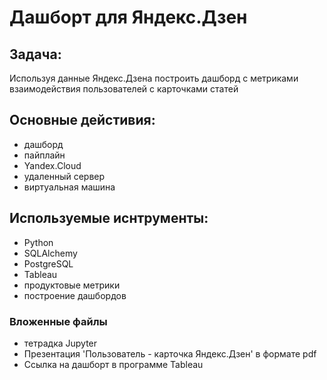 # Дашборт для Яндекс.Дзен

## Задача:
Используя данные Яндекс.Дзена построить дашборд с метриками взаимодействия пользователей с карточками статей 

## Основные дейстивия:
- дашборд
- пайплайн
- Yandex.Cloud
- удаленный сервер
- виртуальная машина

## Используемые иснтрументы:
- Python
- SQLAlchemy
- PostgreSQL
- Tableau
- продуктовые метрики
- построение дашбордов

### Вложенные файлы
- тетрадка Jupyter
- Презентация 'Пользователь - карточка Яндекс.Дзен' в формате pdf
- Cсылка на дашборт в программе Tableau
